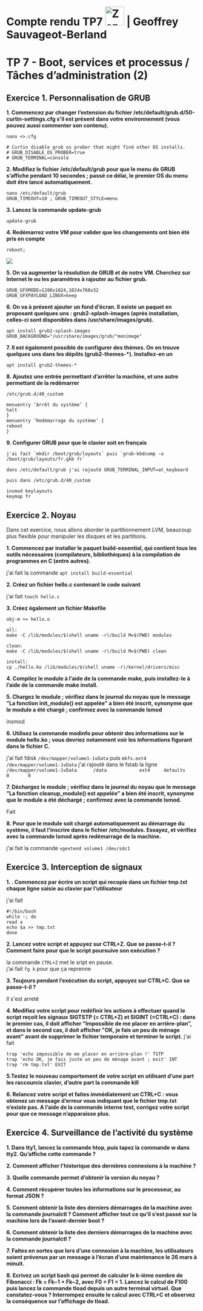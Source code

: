 # Compte rendu TP7  <img src="https://image.flaticon.com/icons/svg/518/518713.svg" height="50" alt="Zozor" /> | Geoffrey Sauvageot-Berland 

# TP 7 - Boot, services et processus / Tâches d’administration (2)

## Exercice 1. Personnalisation de GRUB

**1. Commencez par changer l’extension du fichier /etc/default/grub.d/50-curtin-settings.cfg s’il est présent dans votre environnement (vous pouvez aussi commenter son contenu).**

```
nano <>.cfg

# Curtin disable grub os prober that might find other OS installs.
# GRUB_DISABLE_OS_PROBER=true
# GRUB_TERMINAL=console

```

**2. Modifiez le fichier /etc/default/grub pour que le menu de GRUB s’affiche pendant 10 secondes ; passé ce délai, le premier OS du menu doit être lancé automatiquement.**
```
nano /etc/default/grub
GRUB_TIMEOUT=10 ; GRUB_TIMEOUT_STYLE=menu 
```

**3. Lancez la commande update-grub**
```
update-grub
```

**4. Redémarrez votre VM pour valider que les changements ont bien été pris en compte**

```
reboot;

``` 
<img src="https://image.noelshack.com/minis/2019/43/1/1571647930-capture.png"/></a>


**5. On va augmenter la résolution de GRUB et de notre VM. Cherchez sur Internet le ou les paramètres à rajouter au fichier grub.**

```
GRUB_GFXMODE=1280x1024,1024x768x32 
GRUB_GFXPAYLOAD_LINUX=keep
```

**6. On va à présent ajouter un fond d’écran. Il existe un paquet en proposant quelques uns : grub2-splash-images
(après installation, celles-ci sont disponibles dans /usr/share/images/grub).**

```
apt install grub2-splash-images
GRUB_BACKGROUND="/usr/share/images/grub/"monimage"
``` 

**7. Il est également possible de configurer des thèmes. On en trouve quelques uns dans les dépôts (grub2-themes-*).
Installez-en un**

```
apt install grub2-themes-*
```

**8.  Ajoutez une entrée permettant d’arrêter la machine, et une autre permettant de la redémarrer**

```
/etc/grub.d/40_custom 

menuentry ’Arrêt du système’ {
halt
}
menuentry ’Redémarrage du système’ {
reboot
}
```

**9. Configurer GRUB pour que le clavier soit en français**

```
j'ai fait `mkdir /boot/grub/layouts` puis `grub-kbdcomp -o /boot/grub/layouts/fr.gkb fr` 

dans /etc/default/grub j'ai rajouté GRUB_TERMINAL_INPUT=at_keyboard

puis dans /etc/grub.d/40_custom 

insmod keylayouts
keymap fr
```
## Exercice 2. Noyau

Dans cet exercice, nous allons aborder le partitionnement LVM, beaucoup plus flexible pour manipuler les disques et les partitions.

**1. Commencez par installer le paquet build-essential, qui contient tous les outils nécessaires (compilateurs, bibliothèques) à la compilation de programmes en C (entre autres).**

j'ai fait la commande `apt install build-essential` 

**2. Créez un fichier hello.c contenant le code suivant**

j'ai fait `touch hello.c` 

**3.  Créez également un fichier Makefile**
``` 
obj-m += hello.o

all:
make -C /lib/modules/$(shell uname -r)/build M=$(PWD) modules

clean:
make -C /lib/modules/$(shell uname -r)/build M=$(PWD) clean

install:
cp ./hello.ko /lib/modules/$(shell uname -r)/kernel/drivers/misc 

```

**4. Compilez le module à l’aide de la commande make, puis installez-le à l’aide de la commande make
install.**



**5. Chargez le module ; vérifiez dans le journal du noyau que le message ”La fonction init_module() est appelée” a bien été inscrit, synonyme que le module a été chargé ; confirmez avec la commande lsmod**

insmod

**6. Utilisez la commande modinfo pour obtenir des informations sur le module hello.ko ; vous devriez notamment voir les informations figurant dans le fichier C.**

j'ai fait fdisk `/dev/mapper/volume1-1vData` puis `mkfs.ext4 /dev/mapper/volume1-1vData`
j'ai rajouté dans le fstab la ligne `/dev/mapper/volume1-1vData      /data            ext4     defaults     0       0` 

**7. Déchargez le module ; vérifiez dans le journal du noyau que le message ”La fonction cleanup_module() est appelée” a bien été inscrit, synonyme que le module a été déchargé ; confirmez avec la commande lsmod.**

Fait

**8. Pour que le module soit chargé automatiquement au démarrage du système, il faut l’inscrire dans le fichier /etc/modules. Essayez, et vérifiez avec la commande lsmod après redémarrage de la machine.**

j'ai fait la commande  `vgextend volume1 /dev/sdc1` 


## Exercice 3. Interception de signaux


**1. . Commencez par écrire un script qui recopie dans un fichier tmp.txt chaque ligne saisie au clavier par
l’utilisateur**

j'ai fait 
``` 
#!/bin/bash
while :; do
read a
echo $a >> tmp.txt
done
``` 

**2. Lancez votre script et appuyez sur CTRL+Z. Que se passe-t-il ? Comment faire pour que le script poursuive son exécution ?**

la commande `CTRL+Z` met le sript en pause. <br>
j'ai fait `fg k` pour que ça reprenne 

**3. Toujours pendant l’exécution du script, appuyez sur CTRL+C. Que se passe-t-il ?**

Il s'est arreté 

**4. Modifiez votre script pour redéfinir les actions à effectuer quand le script reçoit les signaux SIGTSTP (= CTRL+Z) et SIGINT (=CTRL+C) : dans le premier cas, il doit afficher ”Impossible de me placer en arrière-plan”, et dans le second cas, il doit afficher  "OK, je fais un peu de ménage avant" avant de supprimer le fichier temporaire et terminer le script.**
j'ai fait 
``` 
trap 'echo impossible de me placer en arrière-plan !' TSTP
trap 'echo OK, je fais juste un peu de ménage avant ; exit' INT
trap 'rm tmp.txt' EXIT
``` 

**5.Testez le nouveau comportement de votre script en utilisant d’une part les raccourcis clavier, d’autre
part la commande kill**

**6. Relancez votre script et faites immédiatement un CTRL+C : vous obtenez un message d’erreur vous indiquant que le fichier tmp.txt n’existe pas. A l’aide de la commande interne test, corrigez votre script pour que ce message n’apparaisse plus.**

## Exercice 4. Surveillance de l’activité du système

**1. Dans tty1, lancez la commande htop, puis tapez la commande w dans tty2. Qu’affiche cette commande ?**

**2. Comment afficher l’historique des dernières connexions à la machine ?**

**3. Quelle commande permet d’obtenir la version du noyau ?**

**4. Comment récupérer toutes les informations sur le processeur, au format JSON ?**

**5. Comment obtenir la liste des derniers démarrages de la machine avec la commande journalctl ?
Comment afficher tout ce qu’il s’est passé sur la machine lors de l’avant-dernier boot ?**

**6. Comment obtenir la liste des derniers démarrages de la machine avec la commande journalctl ?**

**7. Faites en sortes que lors d’une connexion à la machine, les utilisateurs soient prévenus par un message
à l’écran d’une maintenance le 26 mars à minuit.**

**8. Ecrivez un script bash qui permet de calculer le k-ième nombre de Fibonacci : Fk = Fk−1 + Fk−2, avec F0 = F1 = 1. Lancez le calcul de F100 puis lancez la commande tload depuis un autre terminal virtuel. Que constatez-vous ? Interrompez ensuite le calcul avec CTRL+C et observez la conséquence sur l’affichage de tload.**
